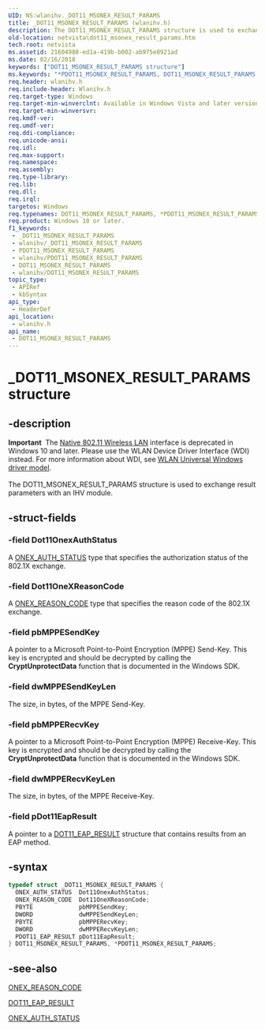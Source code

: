 ```yaml
---
UID: NS:wlanihv._DOT11_MSONEX_RESULT_PARAMS
title: _DOT11_MSONEX_RESULT_PARAMS (wlanihv.h)
description: The DOT11_MSONEX_RESULT_PARAMS structure is used to exchange result parameters with an IHV module.
old-location: netvista\dot11_msonex_result_params.htm
tech.root: netvista
ms.assetid: 21604988-ed1a-419b-b002-ab975e8921ad
ms.date: 02/16/2018
keywords: ["DOT11_MSONEX_RESULT_PARAMS structure"]
ms.keywords: "*PDOT11_MSONEX_RESULT_PARAMS, DOT11_MSONEX_RESULT_PARAMS, DOT11_MSONEX_RESULT_PARAMS structure [Network Drivers Starting with Windows Vista], Native_802.11_data_types_52bdb8c1-36cc-43a0-9156-397c3a8549b3.xml, PDOT11_MSONEX_RESULT_PARAMS, PDOT11_MSONEX_RESULT_PARAMS structure pointer [Network Drivers Starting with Windows Vista], _DOT11_MSONEX_RESULT_PARAMS, netvista.dot11_msonex_result_params, wlanihv/DOT11_MSONEX_RESULT_PARAMS, wlanihv/PDOT11_MSONEX_RESULT_PARAMS"
req.header: wlanihv.h
req.include-header: Wlanihv.h
req.target-type: Windows
req.target-min-winverclnt: Available in Windows Vista and later versions of the Windows operating   systems.
req.target-min-winversvr: 
req.kmdf-ver: 
req.umdf-ver: 
req.ddi-compliance: 
req.unicode-ansi: 
req.idl: 
req.max-support: 
req.namespace: 
req.assembly: 
req.type-library: 
req.lib: 
req.dll: 
req.irql: 
targetos: Windows
req.typenames: DOT11_MSONEX_RESULT_PARAMS, *PDOT11_MSONEX_RESULT_PARAMS
req.product: Windows 10 or later.
f1_keywords:
 - _DOT11_MSONEX_RESULT_PARAMS
 - wlanihv/_DOT11_MSONEX_RESULT_PARAMS
 - PDOT11_MSONEX_RESULT_PARAMS
 - wlanihv/PDOT11_MSONEX_RESULT_PARAMS
 - DOT11_MSONEX_RESULT_PARAMS
 - wlanihv/DOT11_MSONEX_RESULT_PARAMS
topic_type:
 - APIRef
 - kbSyntax
api_type:
 - HeaderDef
api_location:
 - wlanihv.h
api_name:
 - DOT11_MSONEX_RESULT_PARAMS
---
```


# _DOT11_MSONEX_RESULT_PARAMS structure


## -description

<div class="alert"><b>Important</b>  The <a href="/previous-versions/windows/hardware/wireless/ff560689(v=vs.85)">Native 802.11 Wireless LAN</a> interface is deprecated in Windows 10 and later. Please use the WLAN Device Driver Interface (WDI) instead. For more information about WDI, see <a href="/windows-hardware/drivers/network/wifi-universal-driver-model">WLAN Universal Windows driver model</a>.</div><div> </div>The DOT11_MSONEX_RESULT_PARAMS structure is used to exchange result parameters with an IHV module.

## -struct-fields

### -field Dot11OnexAuthStatus

A
      <a href="/windows/win32/api/dot1x/ne-dot1x-onex_auth_status">ONEX_AUTH_STATUS</a> type that specifies the
      authorization status of the 802.1X exchange.

### -field Dot11OneXReasonCode

A
      <a href="/windows/win32/api/dot1x/ne-dot1x-onex_reason_code">ONEX_REASON_CODE</a> type that specifies the
      reason code of the 802.1X exchange.

### -field pbMPPESendKey

A pointer to a Microsoft Point-to-Point Encryption (MPPE) Send-Key. This key is encrypted and
     should be decrypted by calling the
     <b>CryptUnprotectData</b> function that is documented in the Windows SDK.

### -field dwMPPESendKeyLen

The size, in bytes, of the MPPE Send-Key.

### -field pbMPPERecvKey

A pointer to a Microsoft Point-to-Point Encryption (MPPE) Receive-Key. This key is encrypted and
     should be decrypted by calling the
     <b>CryptUnprotectData</b> function that is documented in the Windows SDK.

### -field dwMPPERecvKeyLen

The size, in bytes, of the MPPE Receive-Key.

### -field pDot11EapResult

A pointer to a
     <a href="..\wlanihv\ns-wlanihv-_dot11_eap_result.md">DOT11_EAP_RESULT</a> structure that contains
     results from an EAP method.

## -syntax

```cpp
typedef struct _DOT11_MSONEX_RESULT_PARAMS {
  ONEX_AUTH_STATUS  Dot11OnexAuthStatus;
  ONEX_REASON_CODE  Dot11OneXReasonCode;
  PBYTE             pbMPPESendKey;
  DWORD             dwMPPESendKeyLen;
  PBYTE             pbMPPERecvKey;
  DWORD             dwMPPERecvKeyLen;
  PDOT11_EAP_RESULT pDot11EapResult;
} DOT11_MSONEX_RESULT_PARAMS, *PDOT11_MSONEX_RESULT_PARAMS;
```

## -see-also

<a href="/windows/win32/api/dot1x/ne-dot1x-onex_reason_code">ONEX_REASON_CODE</a>



<a href="..\wlanihv\ns-wlanihv-_dot11_eap_result.md">DOT11_EAP_RESULT</a>



<a href="/windows/win32/api/dot1x/ne-dot1x-onex_auth_status">ONEX_AUTH_STATUS</a>